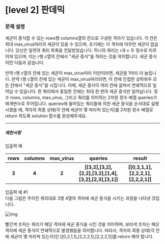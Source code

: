 # [level 2] 판데믹

### 문제 설명
세균이 증식할 수 있는 rows행 columns열의 칸으로 구성된 격자가 있습니다. 각 칸은 최대 max_virus마리의 세균이 있을 수 있으며, 초기에는 이 격자에 아무런 세균이 없습니다. 당신은 일련의 쿼리 목록을 전달받았습니다. 하나의 쿼리는 r과 c 두 정수로 이루어져 있으며, 이는 r행 c열의 칸에서 "세균 증식"을 하라는 것을 의미합니다. 세균 증식이란 다음과 같습니다.

만약 r행 c열의 칸에 있는 세균이 max_virus마리 미만이라면, 세균을 1마리 더 늘립니다.
만약 r행 c열의 칸에 있는 세균이 max_virus마리라면, 이 칸에 인접한 상하좌우 모든 칸에서 "세균 증식"을 시킵니다. 이때,
세균 증식이 여러 칸에 걸쳐서 연쇄적으로 일어날 수 있습니다.
한 쿼리에서 동일한 칸에는 최대 한 번의 세균 증식만 일어납니다.
정수 rows, columns, max_virus, 그리고 쿼리를 의미하는 2차원 정수 배열 queries가 매개변수로 주어집니다. queries에 들어있는 쿼리들에 의한 세균 증식을 순서대로 실행시켰을 때, 격자의 최종 상태(각 칸에 세균이 몇 마리씩 있는지)를 2차원 정수 배열로 return 하도록 solution 함수를 완성해주세요.
<hr>

<h5>제한사항</h5
1 ≤ rows, columns ≤ 20
1 ≤ max_virus ≤ 100
1 ≤ queries의 행의 개수 ≤ 400
queries의 각 행은 [r,c] 2개의 정수로 이루어져 있으며, 이는 r행 c열에 세균 증식을 하라는 의미입니다.
1 ≤ r ≤ rows
1 ≤ c ≤ columns
return 해야 하는 배열의 행 길이 = rows
return 해야 하는 배열의 열 길이 = columns

<h5>입출력 예</h5>
<table class="table">
<thead>
    <tr>
        <th>rows</th>
        <th>columns</th>
        <th>max_virus</th>
        <th>queries</th>
        <th>result</th>
    </tr>
</thead>
<tbody>
    <tr>
        <th>3</th>
        <th>4</th>
        <th>2</th>
        <th>[[3,2],[3,2],[2,2],[3,2],[1,4],[3,2],[2,3],[3,1]]</th>
        <th>[[0,2,1,1],[2,2,2,1],[2,2,2,1]]</th>
    </tr>
</tbody>
</table>

<p>입출력 예 #1<br>
다음 그림은 주어진 쿼리대로 3행 4열의 격자에 세균 증식을 시키는 과정을 나타낸 것입니다.

![img](https://grepp-programmers.s3.ap-northeast-2.amazonaws.com/files/production/d2f6aea1-a869-4454-b305-b57c0e082599/ex1.png)


빨간색 숫자는 쿼리가 해당 격자에 세균 증식을 시킨 것을 의미하며, 보라색 숫자는 해당 격자에 세균 증식이 연쇄적으로 발생했음을 의미합니다.
따라서, 격자의 최종 상태(각 칸에 세균이 몇 마리씩 있는지)인 [[0,2,1,1],[2,2,2,1],[2,2,2,1]]를 return 해야 합니다.</p>

